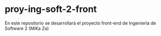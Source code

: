 # proy-ing-soft-2-front
En este repositorio se desarrollará el proyecto front-end de Ingeniería de Software 2 (MiKa Za) 
